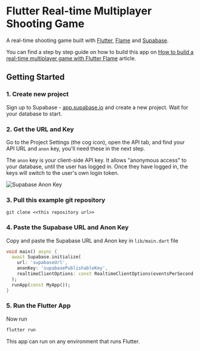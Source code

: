 # Flutter Real-time Multiplayer Shooting Game

A real-time shooting game built with [Flutter](https://flutter.dev/), [Flame](https://flame-engine.org/) and [Supabase](https://supabase.com).

You can find a step by step guide on how to build this app on [How to build a real-time multiplayer game with Flutter Flame](https://supabase.com/blog/flutter-real-time-multiplayer-game) article.

## Getting Started

### 1. Create new project

Sign up to Supabase - [app.supabase.io](https://app.supabase.io) and create a new project. Wait for your database to start.

### 2. Get the URL and Key

Go to the Project Settings (the cog icon), open the API tab, and find your API URL and `anon` key, you'll need these in the next step.

The `anon` key is your client-side API key. It allows "anonymous access" to your database, until the user has logged in. Once they have logged in, the keys will switch to the user's own login token.

![Supabase Anon Key](supabase_anon_key.jpg?raw=true 'Supabase Anon Key')

### 3. Pull this example git repository

`git clone <<this repository url>> `

### 4. Paste the Supabase URL and Anon Key

Copy and paste the Supabase URL and Anon key in `lib/main.dart` file

```dart
void main() async {
  await Supabase.initialize(
    url: 'supabaseUrl',
    anonKey: 'supabasePublishableKey',
    realtimeClientOptions: const RealtimeClientOptions(eventsPerSecond: 40),
  );
  runApp(const MyApp());
}
```

### 5. Run the Flutter App

Now run

```bash
flutter run
```

This app can run on any environment that runs Flutter.
